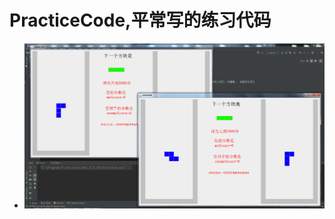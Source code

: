 # PracticeCode,平常写的练习代码
* ![1](https://github.com/xiaobaobao007/TetrisGame/blob/master/src/img/1.png)
